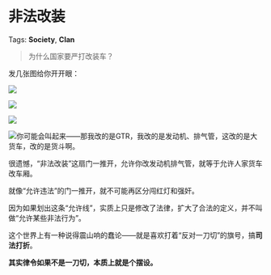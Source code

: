 # 非法改装

Tags: **Society**, **Clan**

> 为什么国家要严打改装车？



发几张图给你开开眼：

![](https://pic1.zhimg.com/50/v2-4345b7bbbe64d9266e4a7c3277c9d1ab_720w.jpg?source=2c26e567)  


![](https://picx.zhimg.com/50/v2-1180bed6c455ddf13e9781f498bfc1ec_720w.jpg?source=2c26e567)  


![](https://pic1.zhimg.com/50/v2-be21bd678a67872f0cb4f97a7aee08e0_720w.jpg?source=2c26e567)  


![](https://pic1.zhimg.com/50/v2-0d1aa8fa00122085df320f174b7dc625_720w.jpg?source=2c26e567)你可能会叫起来——那我改的是GTR，我改的是发动机、排气管，这改的是大货车，改的是货斗啊。

  


很遗憾，“非法改装”这扇门一推开，允许你改发动机排气管，就等于允许人家货车改车厢。

就像“允许违法”的门一推开，就不可能再区分闯红灯和强奸。

因为如果划出这条“允许线”，实质上只是修改了法律，扩大了合法的定义，并不叫做“允许某些非法行为”。

这个世界上有一种说得震山响的蠢论——就是喜欢打着“反对一刀切”的旗号，搞**司法打折**。

**其实律令如果不是一刀切，本质上就是个摆设。**



